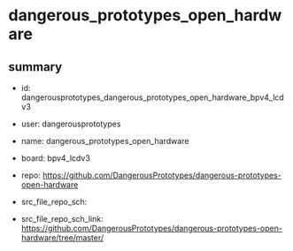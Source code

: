 # dangerous_prototypes_open_hardware
 
## summary 
* id: dangerousprototypes_dangerous_prototypes_open_hardware_bpv4_lcdv3
* user: dangerousprototypes
* name: dangerous_prototypes_open_hardware
* board: bpv4_lcdv3
* repo: https://github.com/DangerousPrototypes/dangerous-prototypes-open-hardware



* src_file_repo_sch: 
* src_file_repo_sch_link: https://github.com/DangerousPrototypes/dangerous-prototypes-open-hardware/tree/master/






